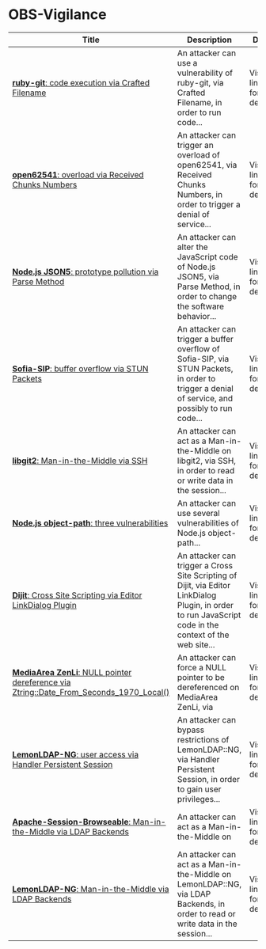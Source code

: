 

# OBS-Vigilance

 |Title|Description|Date|
 |---|---|---|
 |[<a href="https://vigilance.fr/vulnerability/ruby-git-code-execution-via-Crafted-Filename-40388" class="noirorange"><b>ruby-git</b>: code execution via Crafted Filename</a>](https://vigilance.fr/vulnerability/ruby-git-code-execution-via-Crafted-Filename-40388)|An attacker can use a vulnerability of ruby-git, via Crafted Filename, in order to run code...|Visit link for details|
 |[<a href="https://vigilance.fr/vulnerability/open62541-overload-via-Received-Chunks-Numbers-40387" class="noirorange"><b>open62541</b>: overload via Received Chunks Numbers</a>](https://vigilance.fr/vulnerability/open62541-overload-via-Received-Chunks-Numbers-40387)|An attacker can trigger an overload of open62541, via Received Chunks Numbers, in order to trigger a denial of service...|Visit link for details|
 |[<a href="https://vigilance.fr/vulnerability/Node-js-JSON5-prototype-pollution-via-Parse-Method-40386" class="noirorange"><b>Node.js JSON5</b>: prototype pollution via Parse Method</a>](https://vigilance.fr/vulnerability/Node-js-JSON5-prototype-pollution-via-Parse-Method-40386)|An attacker can alter the JavaScript code of Node.js JSON5, via Parse Method, in order to change the software behavior...|Visit link for details|
 |[<a href="https://vigilance.fr/vulnerability/Sofia-SIP-buffer-overflow-via-STUN-Packets-40385" class="noirorange"><b>Sofia-SIP</b>: buffer overflow via STUN Packets</a>](https://vigilance.fr/vulnerability/Sofia-SIP-buffer-overflow-via-STUN-Packets-40385)|An attacker can trigger a buffer overflow of Sofia-SIP, via STUN Packets, in order to trigger a denial of service, and possibly to run code...|Visit link for details|
 |[<a href="https://vigilance.fr/vulnerability/libgit2-Man-in-the-Middle-via-SSH-40384" class="noirorange"><b>libgit2</b>: Man-in-the-Middle via SSH</a>](https://vigilance.fr/vulnerability/libgit2-Man-in-the-Middle-via-SSH-40384)|An attacker can act as a Man-in-the-Middle on libgit2, via SSH, in order to read or write data in the session...|Visit link for details|
 |[<a href="https://vigilance.fr/vulnerability/Node-js-object-path-three-vulnerabilities-40383" class="noirorange"><b>Node.js object-path</b>: three vulnerabilities</a>](https://vigilance.fr/vulnerability/Node-js-object-path-three-vulnerabilities-40383)|An attacker can use several vulnerabilities of Node.js object-path...|Visit link for details|
 |[<a href="https://vigilance.fr/vulnerability/Dijit-Cross-Site-Scripting-via-Editor-LinkDialog-Plugin-40382" class="noirorange"><b>Dijit</b>: Cross Site Scripting via Editor LinkDialog Plugin</a>](https://vigilance.fr/vulnerability/Dijit-Cross-Site-Scripting-via-Editor-LinkDialog-Plugin-40382)|An attacker can trigger a Cross Site Scripting of Dijit, via Editor LinkDialog Plugin, in order to run JavaScript code in the context of the web site...|Visit link for details|
 |[<a href="https://vigilance.fr/vulnerability/MediaArea-ZenLi-NULL-pointer-dereference-via-Ztring-Date-From-Seconds-1970-Local-40381" class="noirorange"><b>MediaArea ZenLi</b>: NULL pointer dereference via Ztring::Date_From_Seconds_1970_Local()</a>](https://vigilance.fr/vulnerability/MediaArea-ZenLi-NULL-pointer-dereference-via-Ztring-Date-From-Seconds-1970-Local-40381)|An attacker can force a NULL pointer to be dereferenced on MediaArea ZenLi, via |Visit link for details|
 |[<a href="https://vigilance.fr/vulnerability/LemonLDAP-NG-user-access-via-Handler-Persistent-Session-40380" class="noirorange"><b>LemonLDAP-NG</b>: user access via Handler Persistent Session</a>](https://vigilance.fr/vulnerability/LemonLDAP-NG-user-access-via-Handler-Persistent-Session-40380)|An attacker can bypass restrictions of LemonLDAP::NG, via Handler Persistent Session, in order to gain user privileges...|Visit link for details|
 |[<a href="https://vigilance.fr/vulnerability/Apache-Session-Browseable-Man-in-the-Middle-via-LDAP-Backends-40379" class="noirorange"><b>Apache-Session-Browseable</b>: Man-in-the-Middle via LDAP Backends</a>](https://vigilance.fr/vulnerability/Apache-Session-Browseable-Man-in-the-Middle-via-LDAP-Backends-40379)|An attacker can act as a Man-in-the-Middle on |Visit link for details|
 |[<a href="https://vigilance.fr/vulnerability/LemonLDAP-NG-Man-in-the-Middle-via-LDAP-Backends-40378" class="noirorange"><b>LemonLDAP-NG</b>: Man-in-the-Middle via LDAP Backends</a>](https://vigilance.fr/vulnerability/LemonLDAP-NG-Man-in-the-Middle-via-LDAP-Backends-40378)|An attacker can act as a Man-in-the-Middle on LemonLDAP::NG, via LDAP Backends, in order to read or write data in the session...|Visit link for details|
 
